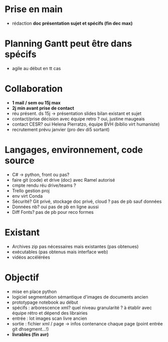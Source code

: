 # Prise en main
- rédaction **doc présentation sujet et spécifs (fin dec max)**

# Planning Gantt peut être dans spécifs
- agile au début en tt cas

# Collaboration
- **1 mail / sem ou 15j max**
- **2j min avant prise de contact**
- réu présent. ds 15j -> présentation slides bilan existant et sujet
- contact/prise décision avec équipe retro ? oui, justine maugeais
- contact CESR? oui Helena Pierratzo, équipe BVH (biblio virt humaniste)
- recrutement prévu janvier (pro dev di5 sortant)

# Langages, environnement, code source
- C# -> python, front ou pas?
- faire git (code) et drive (doc) avec Ramel autorisé
- cmpte rendu réu drive/teams ?
- Trello gestion proj
- env virt Conda
- Sécurité? Git privé, stockage doc privé, cloud ? pas de pb sauf données
- Données nb? oui pas de pb en ligne aussi
- Diff Fonts? pas de pb pour reco formes

# Existant
- Archives zip pas nécessaires mais existantes (pas obtenues)
- exécutables (pas obtenus mais interface web)
- vidéos accélérées

# Objectif
- mise en place python
- logiciel segmentation sémantique d'images de documents ancien
- prototypage notebook au début
- spécifs : arborescence  xml? quel niveau granularité ? à établir avec équipe rétro et dépend des librairies
- entrée : lot images scan livre ancien
- sortie : fichier xml / page -> infos contenance chaque page (point entrée git dhsegment...!)
- **livrables (fin avr)**

